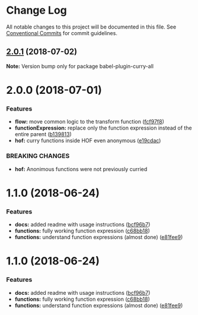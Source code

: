 # Change Log

All notable changes to this project will be documented in this file.
See [Conventional Commits](https://conventionalcommits.org) for commit guidelines.

<a name="2.0.1"></a>
## [2.0.1](https://github.com/danielo515/packages/compare/babel-plugin-curry-all@2.0.0...babel-plugin-curry-all@2.0.1) (2018-07-02)




**Note:** Version bump only for package babel-plugin-curry-all

<a name="2.0.0"></a>
# 2.0.0 (2018-07-01)


### Features

* **flow:** move common logic to the transform function ([fcf97f8](https://github.com/danielo515/packages/commit/fcf97f8))
* **functionExpression:** replace only the function expression instead of the entire parent ([b139813](https://github.com/danielo515/packages/commit/b139813))
* **hof:** curry functions inside HOF even anonymous ([e19cdac](https://github.com/danielo515/packages/commit/e19cdac))


### BREAKING CHANGES

* **hof:** Anonimous functions were not previously curried



<a name="1.1.0"></a>
# 1.1.0 (2018-06-24)


### Features

* **docs:** added readme with usage instructions ([bcf96b7](https://github.com/danielo515/packages/commit/bcf96b7))
* **functions:** fully working function expression ([c68bb18](https://github.com/danielo515/packages/commit/c68bb18))
* **functions:** understand function expressions (almost done) ([e81fee9](https://github.com/danielo515/packages/commit/e81fee9))




<a name="1.1.0"></a>
# 1.1.0 (2018-06-24)


### Features

* **docs:** added readme with usage instructions ([bcf96b7](https://github.com/danielo515/fucc-script/commit/bcf96b7))
* **functions:** fully working function expression ([c68bb18](https://github.com/danielo515/fucc-script/commit/c68bb18))
* **functions:** understand function expressions (almost done) ([e81fee9](https://github.com/danielo515/fucc-script/commit/e81fee9))

